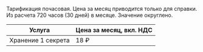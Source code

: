 Тарификация почасовая. Цена за месяц приводится только для справки. Из расчета 720 часов (30 дней) в месяце. Значение округлено.

| Услуга | Цена за месяц, вкл. НДС |
| --- | --- |
| Хранение 1 секрета | 18 ₽ |
